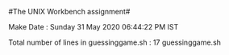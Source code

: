#The UNIX Workbench assignment#

Make Date : 
Sunday 31 May 2020 06:44:22 PM IST

Total number of lines in guessinggame.sh : 
17 guessinggame.sh
